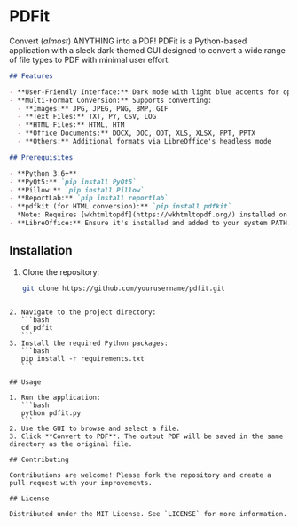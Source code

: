 # PDFit
 Convert (*almost*) ANYTHING into a PDF! PDFit is a Python-based application with a sleek dark-themed GUI designed to convert a wide range of file types to PDF with minimal user effort.
 
 
````markdown
## Features

- **User-Friendly Interface:** Dark mode with light blue accents for optimal usability.
- **Multi-Format Conversion:** Supports converting:
  - **Images:** JPG, JPEG, PNG, BMP, GIF
  - **Text Files:** TXT, PY, CSV, LOG
  - **HTML Files:** HTML, HTM
  - **Office Documents:** DOCX, DOC, ODT, XLS, XLSX, PPT, PPTX
  - **Others:** Additional formats via LibreOffice's headless mode

## Prerequisites

- **Python 3.6+**
- **PyQt5:** `pip install PyQt5`
- **Pillow:** `pip install Pillow`
- **ReportLab:** `pip install reportlab`
- **pdfkit (for HTML conversion):** `pip install pdfkit`  
  *Note: Requires [wkhtmltopdf](https://wkhtmltopdf.org/) installed on your system.*
- **LibreOffice:** Ensure it's installed and added to your system PATH.
````
## Installation

1. Clone the repository:
   ```bash
   git clone https://github.com/yourusername/pdfit.git
````

2. Navigate to the project directory:
   ```bash
   cd pdfit
   ```
3. Install the required Python packages:
   ```bash
   pip install -r requirements.txt
   ```

## Usage

1. Run the application:
   ```bash
   python pdfit.py
   ```
2. Use the GUI to browse and select a file.
3. Click **Convert to PDF**. The output PDF will be saved in the same directory as the original file.

## Contributing

Contributions are welcome! Please fork the repository and create a pull request with your improvements.

## License

Distributed under the MIT License. See `LICENSE` for more information.


